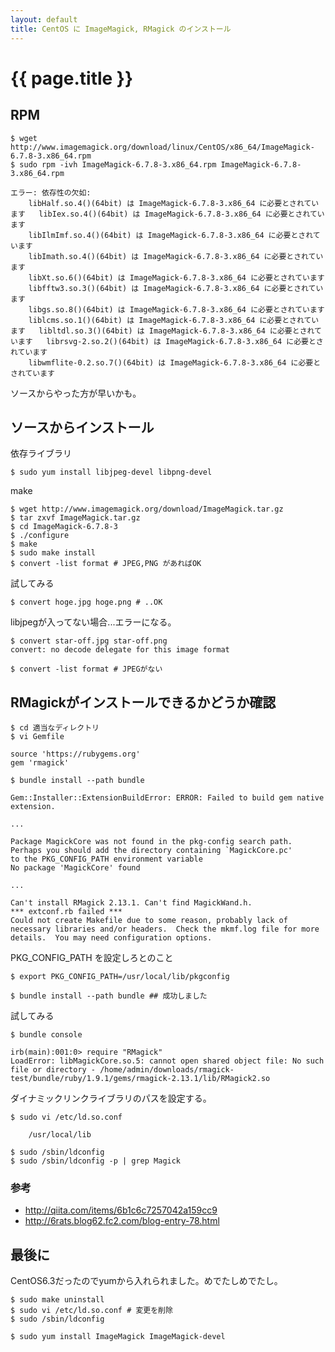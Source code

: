 ```yaml
---
layout: default
title: CentOS に ImageMagick, RMagick のインストール
---
```


{{ page.title }}
================================

## RPM

    $ wget http://www.imagemagick.org/download/linux/CentOS/x86_64/ImageMagick-6.7.8-3.x86_64.rpm
    $ sudo rpm -ivh ImageMagick-6.7.8-3.x86_64.rpm ImageMagick-6.7.8-3.x86_64.rpm

    エラー: 依存性の欠如:
        libHalf.so.4()(64bit) は ImageMagick-6.7.8-3.x86_64 に必要とされています	libIex.so.4()(64bit) は ImageMagick-6.7.8-3.x86_64 に必要とされています
        libIlmImf.so.4()(64bit) は ImageMagick-6.7.8-3.x86_64 に必要とされています
        libImath.so.4()(64bit) は ImageMagick-6.7.8-3.x86_64 に必要とされています
        libXt.so.6()(64bit) は ImageMagick-6.7.8-3.x86_64 に必要とされています
        libfftw3.so.3()(64bit) は ImageMagick-6.7.8-3.x86_64 に必要とされています
        libgs.so.8()(64bit) は ImageMagick-6.7.8-3.x86_64 に必要とされています
        liblcms.so.1()(64bit) は ImageMagick-6.7.8-3.x86_64 に必要とされています	libltdl.so.3()(64bit) は ImageMagick-6.7.8-3.x86_64 に必要とされています	librsvg-2.so.2()(64bit) は ImageMagick-6.7.8-3.x86_64 に必要とされています
        libwmflite-0.2.so.7()(64bit) は ImageMagick-6.7.8-3.x86_64 に必要とされています

ソースからやった方が早いかも。

## ソースからインストール

依存ライブラリ

    $ sudo yum install libjpeg-devel libpng-devel

make

    $ wget http://www.imagemagick.org/download/ImageMagick.tar.gz
    $ tar zxvf ImageMagick.tar.gz
    $ cd ImageMagick-6.7.8-3
    $ ./configure
    $ make
    $ sudo make install
    $ convert -list format # JPEG,PNG があればOK

試してみる

    $ convert hoge.jpg hoge.png # ..OK
  
libjpegが入ってない場合...エラーになる。

    $ convert star-off.jpg star-off.png 
    convert: no decode delegate for this image format

    $ convert -list format # JPEGがない

## RMagickがインストールできるかどうか確認

    $ cd 適当なディレクトリ
    $ vi Gemfile

    source 'https://rubygems.org'
    gem 'rmagick'

    $ bundle install --path bundle

    Gem::Installer::ExtensionBuildError: ERROR: Failed to build gem native extension.
     
    ...
     
    Package MagickCore was not found in the pkg-config search path.
    Perhaps you should add the directory containing `MagickCore.pc'
    to the PKG_CONFIG_PATH environment variable
    No package 'MagickCore' found
    
    ...
    
    Can't install RMagick 2.13.1. Can't find MagickWand.h.
    *** extconf.rb failed ***
    Could not create Makefile due to some reason, probably lack of
    necessary libraries and/or headers.  Check the mkmf.log file for more
    details.  You may need configuration options.

PKG_CONFIG_PATH を設定しろとのこと

    $ export PKG_CONFIG_PATH=/usr/local/lib/pkgconfig

    $ bundle install --path bundle ## 成功しました


試してみる

    $ bundle console

    irb(main):001:0> require "RMagick"
    LoadError: libMagickCore.so.5: cannot open shared object file: No such file or directory - /home/admin/downloads/rmagick-test/bundle/ruby/1.9.1/gems/rmagick-2.13.1/lib/RMagick2.so


ダイナミックリンクライブラリのパスを設定する。

    $ sudo vi /etc/ld.so.conf

        /usr/local/lib

    $ sudo /sbin/ldconfig
    $ sudo /sbin/ldconfig -p | grep Magick


### 参考

- <http://qiita.com/items/6b1c6c7257042a159cc9>
- <http://6rats.blog62.fc2.com/blog-entry-78.html>



## 最後に

CentOS6.3だったのでyumから入れられました。めでたしめでたし。

    $ sudo make uninstall
    $ sudo vi /etc/ld.so.conf # 変更を削除
    $ sudo /sbin/ldconfig

    $ sudo yum install ImageMagick ImageMagick-devel



